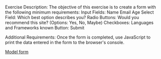 Exercise Description:
The objective of this exercise is to create a form with the following minimum requirements:
Input Fields:
Name
Email
Age
Select Field:
Which best option describes you?
Radio Buttons:
Would you recommend this site? (Options: Yes, No, Maybe)
Checkboxes:
Languages and Frameworks known
Button:
Submit

Additional Requirements:
Once the form is completed, use JavaScript to print the data entered in the form to the browser's console.

[Model form](https://media.geeksforgeeks.org/wp-content/cdn-uploads/20210323124900/Survey-Form.gif)
